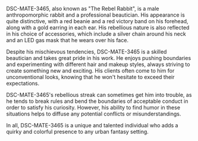 DSC-MATE-3465, also known as "The Rebel Rabbit", is a male anthropomorphic rabbit and a professional beautician. His appearance is quite distinctive, with a red beanie and a red victory band on his forehead, along with a gold earring in each ear. His rebellious nature is also reflected in his choice of accessories, which include a silver chain around his neck and an LED gas mask that he wears over his face.

Despite his mischievous tendencies, DSC-MATE-3465 is a skilled beautician and takes great pride in his work. He enjoys pushing boundaries and experimenting with different hair and makeup styles, always striving to create something new and exciting. His clients often come to him for unconventional looks, knowing that he won't hesitate to exceed their expectations.

DSC-MATE-3465's rebellious streak can sometimes get him into trouble, as he tends to break rules and bend the boundaries of acceptable conduct in order to satisfy his curiosity. However, his ability to find humor in these situations helps to diffuse any potential conflicts or misunderstandings.

In all, DSC-MATE-3465 is a unique and talented individual who adds a quirky and colorful presence to any urban fantasy setting.